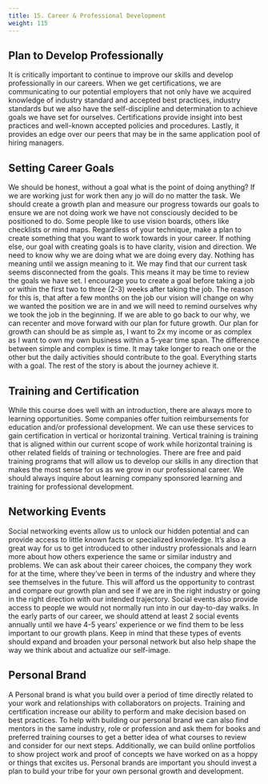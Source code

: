 ```yaml
---
title: 15. Career & Professional Development 
weight: 115
---
```


## Plan to Develop Professionally

It is critically important to continue to improve our skills and develop professionally in our careers. When we get certifications, we are communicating to our potential employers that not only have we acquired knowledge of industry standard and accepted best practices, industry standards but we also have the self-discipline and determination to achieve goals we have set for ourselves. Certifications provide insight into best practices and well-known accepted policies and procedures. Lastly, it provides an edge over our peers that may be in the same application pool of hiring managers. 

## Setting Career Goals 

We should be honest, without a goal what is the point of doing anything? If we are working just for work then any jo will do no matter the task. We should create a growth plan and measure our progress towards our goals to ensure we are not doing work we have not consciously decided to be positioned to do. Some people like to use vision boards, others like checklists or mind maps. Regardless of your technique, make a plan to create something that you want to work towards in your career. If nothing else, our goal with creating goals is to have clarity, vision and direction. We need to know why we are doing what we are doing every day. Nothing has meaning until we assign meaning to it. We may find that our current task seems disconnected from the goals. This means it may be time to review the goals we have set. I encourage you to create a goal before taking a job or within the first two to three (2-3) weeks after taking the job. The reason for this is, that after a few months on the job our vision will change on why we wanted the position we are in and we will need to remind ourselves why we took the job in the beginning. If we are able to go back to our why, we can recenter and move forward with our plan for future growth. Our plan for growth can should be as simple as, I want to 2x my income or as complex as I want to own my own business within a 5-year time span. The difference between simple and complex is time. It may take longer to reach one or the other but the daily activities should contribute to the goal. Everything starts with a goal. The rest of the story is about the journey achieve it.

## Training and Certification

While this course does well with an introduction, there are always more to learning opportunities. Some companies offer tuition reimbursements for education and/or professional development. We can use these services to gain certification in vertical or horizontal training. Vertical training is training that is aligned within our current scope of work while horizontal training is other related fields of training or technologies. There are free and paid training programs that will allow us to develop our skills in any direction that makes the most sense for us as we grow in our professional career. We should always inquire about learning company sponsored learning and training for professional development.  

## Networking Events 

Social networking events allow us to unlock our hidden potential and can provide access to little known facts or specialized knowledge. It’s also a great way for us to get introduced to other industry professionals and learn more about how others experience the same or similar industry and problems. We can ask about their career choices, the company they work for at the time, where they’ve been in terms of the industry and where they see themselves in the future. This will afford us the opportunity to contrast and compare our growth plan and see if we are in the right industry or going in the right direction with our intended trajectory. Social events also provide access to people we would not normally run into in our day-to-day walks. In the early parts of our career, we should attend at least 2 social events annually until we have 4-5 years’ experience or we find them to be less important to our growth plans. Keep in mind that these types of events should expand and broaden your personal network but also help shape the way we think about and actualize our self-image. 

## Personal Brand

A Personal brand is what you build over a period of time directly related to your work and relationships with collaborators on projects. Training and certification increase our ability to perform and make decision based on best practices. To help with building our personal brand we can also find mentors in the same industry, role or profession and ask them for books and preferred training courses to get a better idea of what courses to review and consider for our next steps. Additionally, we can build online portfolios to show project work and proof of concepts we have worked on as a hoppy or things that excites us. Personal brands are important you should invest a plan to build your tribe for your own personal growth and development. 

